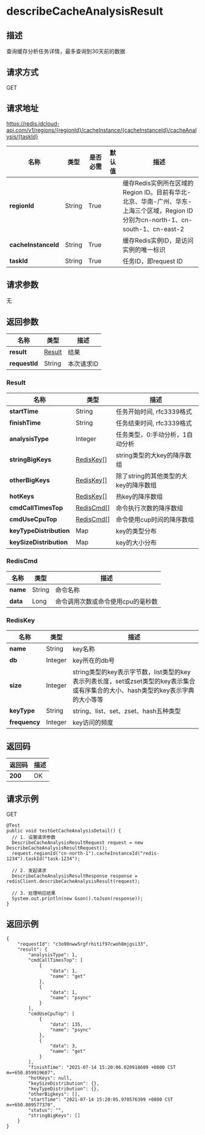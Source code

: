 # describeCacheAnalysisResult


## 描述
查询缓存分析任务详情，最多查询到30天前的数据

## 请求方式
GET

## 请求地址
https://redis.jdcloud-api.com/v1/regions/{regionId}/cacheInstance/{cacheInstanceId}/cacheAnalysis/{taskId}

|名称|类型|是否必需|默认值|描述|
|---|---|---|---|---|
|**regionId**|String|True| |缓存Redis实例所在区域的Region ID。目前有华北-北京、华南-广州、华东-上海三个区域，Region ID分别为cn-north-1、cn-south-1、cn-east-2|
|**cacheInstanceId**|String|True| |缓存Redis实例ID，是访问实例的唯一标识|
|**taskId**|String|True| |任务ID，即request ID|

## 请求参数
无


## 返回参数
|名称|类型|描述|
|---|---|---|
|**result**|[Result](describecacheanalysisresult#result)|结果|
|**requestId**|String|本次请求ID|

### <div id="result">Result</div>
|名称|类型|描述|
|---|---|---|
|**startTime**|String|任务开始时间, rfc3339格式|
|**finishTime**|String|任务结束时间, rfc3339格式|
|**analysisType**|Integer|任务类型，0:手动分析，1自动分析|
|**stringBigKeys**|[RedisKey[]](describecacheanalysisresult#rediskey)|string类型的大key的降序数组|
|**otherBigKeys**|[RedisKey[]](describecacheanalysisresult#rediskey)|除了string的其他类型的大key的降序数组|
|**hotKeys**|[RedisKey[]](describecacheanalysisresult#rediskey)|热key的降序数组|
|**cmdCallTimesTop**|[RedisCmd[]](describecacheanalysisresult#rediscmd)|命令执行次数的降序数组|
|**cmdUseCpuTop**|[RedisCmd[]](describecacheanalysisresult#rediscmd)|命令使用cup时间的降序数组|
|**keyTypeDistribution**|Map|key的类型分布|
|**keySizeDistribution**|Map|key的大小分布|
### <div id="rediscmd">RedisCmd</div>
|名称|类型|描述|
|---|---|---|
|**name**|String|命令名称|
|**data**|Long|命令调用次数或命令使用cpu的毫秒数|
### <div id="rediskey">RedisKey</div>
|名称|类型|描述|
|---|---|---|
|**name**|String|key名称|
|**db**|Integer|key所在的db号|
|**size**|Integer|string类型的key表示字节数，list类型的key表示列表长度，set或zset类型的key表示集合或有序集合的大小、hash类型的key表示字典的大小等等|
|**keyType**|String|string、list、set、zset、hash五种类型|
|**frequency**|Integer|key访问的频度|

## 返回码
|返回码|描述|
|---|---|
|**200**|OK|

## 请求示例
GET
```
@Test
public void testGetCacheAnalysisDetail() {
  // 1. 设置请求参数
  DescribeCacheAnalysisResultRequest request = new DescribeCacheAnalysisResultRequest();
  request.regionId("cn-north-1").cacheInstanceId("redis-1234").taskId("task-1234");

  // 2. 发起请求
  DescribeCacheAnalysisResultResponse response = redisClient.describeCacheAnalysisResult(request);

  // 3. 处理响应结果
  System.out.println(new Gson().toJson(response));
}

```

## 返回示例
```
{
    "requestId": "c3o90nww5rgfrhitif97cwoh8mjgsi33", 
    "result": {
        "analysisType": 1, 
        "cmdCallTimesTop": [
            {
                "data": 1, 
                "name": "get"
            }, 
            {
                "data": 1, 
                "name": "psync"
            }
        ], 
        "cmdUseCpuTop": [
            {
                "data": 135, 
                "name": "psync"
            }, 
            {
                "data": 3, 
                "name": "get"
            }
        ], 
        "finishTime": "2021-07-14 15:20:06.020918609 +0800 CST m=+650.859919607", 
        "hotKeys": null, 
        "keySizeDistribution": {}, 
        "keyTypeDistribution": {}, 
        "otherBigkeys": [], 
        "startTime": "2021-07-14 15:20:05.970576399 +0800 CST m=+650.809577370", 
        "status": "", 
        "stringBigKeys": []
    }
}
```
